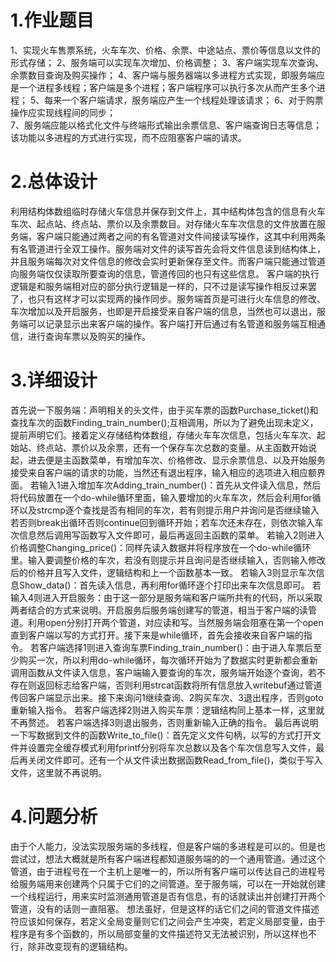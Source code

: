 ﻿# 1.作业题目
1、实现火车售票系统，火车车次、价格、余票、中途站点、票价等信息以文件的形式存储；
    2、服务端可以实现车次增加、价格调整；
    3、客户端实现车次查询、余票数目查询及购买操作；
    4、客户端与服务器端以多进程方式实现，即服务端应是一个进程多线程；客户端是多个进程；客户端程序可以执行多次从而产生多个进程；
    5、每来一个客户端请求，服务端应产生一个线程处理该请求；
    6、对于购票操作应实现线程间的同步；	
    7、服务端应能以格式化文件与终端形式输出余票信息、客户端查询日志等信息；该功能以多进程的方式进行实现，而不应阻塞客户端的请求。
# 2.总体设计
利用结构体数组临时存储火车信息并保存到文件上，其中结构体包含的信息有火车车次、起点站、终点站、票价以及余票数目。对存储火车车次信息的文件放置在服务端，客户端只能通过两者之间的有名管道对文件间接读写操作，这其中利用两条有名管道进行全双工操作。服务端对文件的读写首先会将文件信息读到结构体上，并且服务端每次对文件信息的修改会实时更新保存至文件。而客户端只能通过管道向服务端仅仅读取所要查询的信息，管道传回的也只有这些信息。
客户端的执行逻辑是和服务端相对应的部分执行逻辑是一样的，只不过是读写操作相反过来罢了，也只有这样才可以实现两的操作同步。服务端首页是可进行火车信息的修改、车次增加以及开启服务，也即是开启接受来自客户端的信息，当然也可以退出，服务端可以记录显示出来客户端的操作。客户端打开后通过有名管道和服务端互相通信，进行查询车票以及购买的操作。
# 3.详细设计
首先说一下服务端：声明相关的头文件，由于买车票的函数Purchase_ticket()和查找车次的函数Finding_train_number();互相调用，所以为了避免出现未定义，提前声明它们。接着定义存储结构体数组，存储火车车次信息，包括火车车次、起始站、终点站、票价以及余票，还有一个保存车次总数的变量。从主函数开始说起，进去便是主函数菜单，有增加车次、价格修改、显示余票信息、以及开始服务接受来自客户端的请求的功能，当然还有退出程序，输入相应的选项进入相应额界面。
若输入1进入增加车次Adding_train_number()：首先从文件读入信息，然后将代码放置在一个do-while循环里面，输入要增加的火车车次，然后会利用for循环以及strcmp逐个查找是否有相同的车次，若有则提示用户并询问是否继续输入若否则break出循环否则continue回到循环开始；若车次还未存在，则依次输入车次信息然后调用写函数写入文件即可，最后再返回主函数的菜单。
若输入2则进入价格调整Changing_price()：同样先读入数据并将程序放在一个do-while循环里。输入要调整价格的车次，若没有则提示并且询问是否继续输入，否则输入修改后的价格并且写入文件，逻辑结构和上一个函数基本一致。
若输入3则显示车次信息Show_data()：首先读入信息，再利用for循环逐个打印出来车次信息即可。
若输入4则进入开启服务：由于这一部分是服务端和客户端所共有的代码，所以采取两者结合的方式来说明。开启服务后服务端创建写的管道，相当于客户端的读管道。利用open分别打开两个管道，对应读和写。当然服务端会阻塞在第一个open直到客户端以写的方式打开。接下来是while循环，首先会接收来自客户端的指令。
若客户端选择1则进入查询车票Finding_train_number()：由于进入车票后至少购买一次，所以利用do-while循环，每次循环开始为了数据实时更新都会重新调用函数从文件读入信息，客户端输入要查询的车次，服务端开始逐个查询，若不存在则返回标志给客户端，否则利用strcat函数将所有信息放入writebuf通过管道传回客户端显示出来。接下来询问1继续查询、2购买车次、3退出程序，否则goto重新输入指令。
若客户端选择2则进入购买车票：逻辑结构同上基本一样，这里就不再赘述。
若客户端选择3则退出服务，否则重新输入正确的指令。
最后再说明一下写数据到文件的函数Write_to_file()：首先定义文件句柄，以写的方式打开文件并设置完全缓存模式利用fprintf分别将车次总数以及各个车次信息写入文件，最后再关闭文件即可。还有一个从文件读出数据函数Read_from_file()，类似于写入文件，这里就不再说明。
# 4.问题分析
由于个人能力，没法实现服务端的多线程，但是客户端的多进程是可以的。但是也尝试过，想法大概就是所有客户端进程都知道服务端的的一个通用管道。通过这个管道，由于进程号在一个主机上是唯一的，所以所有客户端可以传达自己的进程号给服务端用来创建两个只属于它们的之间管道。至于服务端，可以在一开始就创建一个线程运行，用来实时监测通用管道是否有信息，有的话就读出并创建打开两个管道，没有的话则一直阻塞。
想法虽好，但是这样的话它们之间的管道文件描述符应该如何保存，若定义全局变量则它们之间会产生冲突，若定义局部变量，由于程序是有多个函数的，所以局部变量的文件描述符又无法被识别，所以这样也不行，除非改变现有的逻辑结构。

